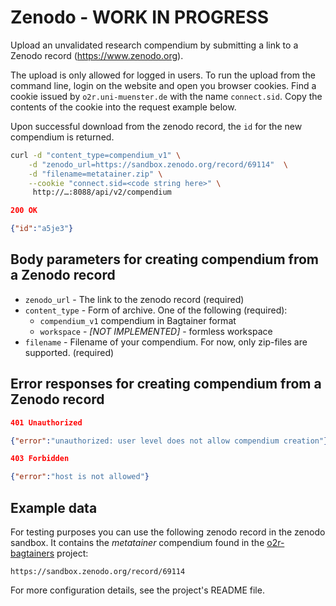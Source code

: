 # Zenodo - WORK IN PROGRESS

Upload an unvalidated research compendium by submitting a link to a Zenodo record (https://www.zenodo.org).

The upload is only allowed for logged in users. To run the upload from the command line, login on the website and open you browser cookies. Find a cookie issued by `o2r.uni-muenster.de` with the name `connect.sid`. Copy the contents of the cookie into the request example below.

Upon successful download from the zenodo record, the `id` for the new compendium is returned.

```bash
curl -d "content_type=compendium_v1" \
    -d "zenodo_url=https://sandbox.zenodo.org/record/69114"  \
    -d "filename=metatainer.zip" \
    --cookie "connect.sid=<code string here>" \
     http://…:8088/api/v2/compendium
```

```json
200 OK

{"id":"a5je3"}
```

## Body parameters for creating compendium from a Zenodo record

- `zenodo_url` - The link to the zenodo record (required)
- `content_type` - Form of archive. One of the following (required):
  - `compendium_v1` compendium in Bagtainer format
  - `workspace` - _[NOT IMPLEMENTED]_ - formless workspace
- `filename` - Filename of your compendium. For now, only zip-files are supported. (required)

## Error responses for creating compendium from a Zenodo record

```json
401 Unauthorized

{"error":"unauthorized: user level does not allow compendium creation"}
```

```json
403 Forbidden

{"error":"host is not allowed"}
```

## Example data

For testing purposes you can use the following zenodo record in the zenodo sandbox. It contains the _metatainer_ compendium found in the [o2r-bagtainers](https://github.com/o2r-project/o2r-bagtainers) project:

`https://sandbox.zenodo.org/record/69114`

For more configuration details, see the project's README file.
